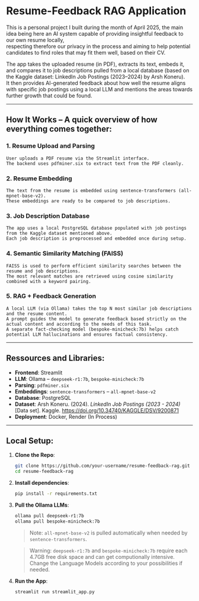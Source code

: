 # Resume-Feedback RAG Application

This is a personal project I built during the month of April 2025, the main idea being here an AI system capable of providing insightful feedback to our own resume locally,  
respecting therefore our privacy in the process and aiming to help potential candidates to find roles that may fit them well, based on their CV.

The app takes the uploaded resume (in PDF), extracts its text, embeds it, and compares it to job descriptions pulled from a local database (based on the Kaggle dataset: LinkedIn Job Postings (2023–2024) by Arsh Koneru).  
It then provides AI-generated feedback about how well the resume aligns with specific job postings using a local LLM and mentions the areas towards further growth that could be found.

---

## How It Works – A quick overview of how everything comes together:

### 1. Resume Upload and Parsing

    User uploads a PDF resume via the Streamlit interface.  
    The backend uses pdfminer.six to extract text from the PDF cleanly.

### 2. Resume Embedding

    The text from the resume is embedded using sentence-transformers (all-mpnet-base-v2).  
    These embeddings are ready to be compared to job descriptions.

### 3. Job Description Database

    The app uses a local PostgreSQL database populated with job postings from the Kaggle dataset mentioned above.  
    Each job description is preprocessed and embedded once during setup.

### 4. Semantic Similarity Matching (FAISS)

    FAISS is used to perform efficient similarity searches between the resume and job descriptions.  
    The most relevant matches are retrieved using cosine similarity combined with a keyword pairing.

### 5. RAG + Feedback Generation

    A local LLM (via Ollama) takes the top N most similar job descriptions and the resume content.  
    A prompt guides the model to generate feedback based strictly on the actual content and according to the needs of this task.  
    A separate fact-checking model (bespoke-minicheck:7b) helps catch potential LLM hallucinations and ensures factual consistency.

---

## Ressources and Libraries:

- **Frontend**: Streamlit  
- **LLM**: Ollama – `deepseek-r1:7b`, `bespoke-minicheck:7b`  
- **Parsing**: `pdfminer.six`  
- **Embeddings**: `sentence-transformers` – `all-mpnet-base-v2`  
- **Database**: PostgreSQL  
- **Dataset**: Arsh Koneru. (2024). *LinkedIn Job Postings (2023 - 2024)* [Data set]. Kaggle. https://doi.org/10.34740/KAGGLE/DSV/9200871  
- **Deployment**: Docker, Render (In Process)

---


## Local Setup:

1. **Clone the Repo**:
   ```bash
   git clone https://github.com/your-username/resume-feedback-rag.git
   cd resume-feedback-rag
   ```

2. **Install dependencies**:
   ```bash
   pip install -r requirements.txt
   ```

3. **Pull the Ollama LLMs**:
   ```bash
   ollama pull deepseek-r1:7b
   ollama pull bespoke-minicheck:7b
   ```

   > Note: `all-mpnet-base-v2` is pulled automatically when needed by `sentence-transformers`.
   
   > Warning: `deepseek-r1:7b` and `bespoke-minicheck:7b` require each 4.7GB free disk space and can get computionally intensive. Change the Language Models according to your possibilities if needed.

4. **Run the App**:
   ```bash
   streamlit run streamlit_app.py
   ```




